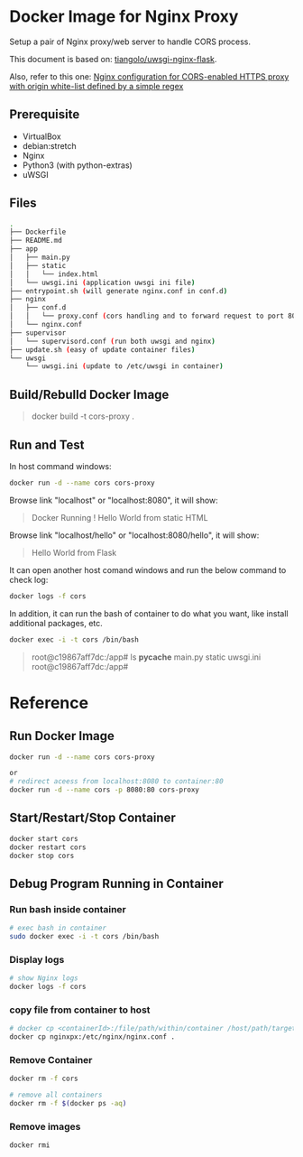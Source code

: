 # Docker Image for Nginx Proxy

Setup a pair of Nginx proxy/web server to handle CORS process.

This document is based on: [tiangolo/uwsgi-nginx-flask](https://hub.docker.com/r/tiangolo/uwsgi-nginx-flask/).

Also, refer to this one: [Nginx configuration for CORS-enabled HTTPS proxy with origin white-list defined by a simple regex](https://gist.github.com/pauloricardomg/7084524)

## Prerequisite

- VirtualBox
- debian:stretch
- Nginx
- Python3 (with python-extras)
- uWSGI

## Files

```bash
.
├── Dockerfile
├── README.md
├── app
│   ├── main.py
│   ├── static
│   │   └── index.html
│   └── uwsgi.ini (application uwsgi ini file)
├── entrypoint.sh (will generate nginx.conf in conf.d)
├── nginx
│   ├── conf.d
│   │   └── proxy.conf (cors handling and to forward request to port 8080)
│   └── nginx.conf
├── supervisor
│   └── supervisord.conf (run both uwsgi and nginx)
├── update.sh (easy of update container files)
└── uwsgi
    └── uwsgi.ini (update to /etc/uwsgi in container)
```


## Build/Rebulld Docker Image

> docker build -t cors-proxy .

## Run and Test

In host command windows:

```bash
docker run -d --name cors cors-proxy
```

Browse link "localhost" or "localhost:8080", it will show:

> Docker Running ! Hello World from static HTML

Browse link "localhost/hello" or "localhost:8080/hello", it will show:
> Hello World from Flask

It can open another host comand windows and run the below command to check log:

```bash
docker logs -f cors
```

In addition, it can run the bash of container to do what you want, like install additional packages, etc.

```bash
docker exec -i -t cors /bin/bash
```

>
> root@c19867aff7dc:/app# ls
>__pycache__  main.py  static  uwsgi.ini
>root@c19867aff7dc:/app#
>


# Reference

## Run Docker Image

```bash
docker run -d --name cors cors-proxy

or 
# redirect aceess from localhost:8080 to container:80
docker run -d --name cors -p 8080:80 cors-proxy

```

## Start/Restart/Stop Container

```bash
docker start cors
docker restart cors
docker stop cors
```

## Debug Program Running in Container 

### Run bash inside container

```bash
# exec bash in container
sudo docker exec -i -t cors /bin/bash

```
### Display logs

```bash
# show Nginx logs
docker logs -f cors
```

### copy file from container to host

```bash
# docker cp <containerId>:/file/path/within/container /host/path/target
docker cp nginxpx:/etc/nginx/nginx.conf .
```
### Remove Container

```bash
docker rm -f cors

# remove all containers
docker rm -f $(docker ps -aq)  
```

### Remove images
```bash
docker rmi 
```


